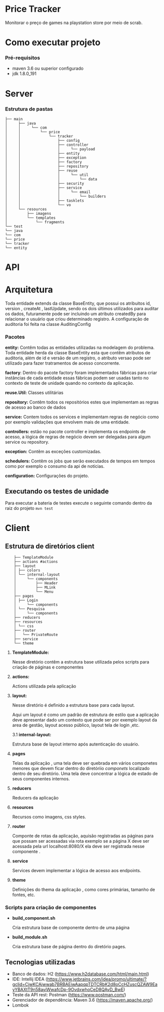 # Price Tracker 

Monitorar o preço de games na playstation store por meio de scrab.


# Como executar projeto 

### Pré-requisitos 
* maven 3.6 ou superior configurado
* jdk 1.8.0_191

# Server 

### Estrutura de pastas 
```
├── main
│     ├── java
│     │     └── com
│     │         └── price
│     │             └── tracker
│     │                 ├── config
│     │                 ├── controller
│     │                 │     └── payload
│     │                 ├── entity
│     │                 ├── exception
│     │                 ├── factory
│     │                 ├── repository
│     │                 ├── reuse
│     │                 │     └── util
│     │                 │         └── data
│     │                 ├── security
│     │                 ├── service
│     │                 │     └── email
│     │                 │         └── builders
│     │                 ├── tasklets
│     │                 └── vo
│     └── resources
│         ├── imagens
│         └── templates
│             └── fragments
└── test
└── java
└── com
└── price
└── tracker
└── entity
```

# API


# Arquitetura
Toda entidade extends da classe BaseEntity, que possui os atribuitos id, version , createAt , lastUpdate,
sendo os dois  últimos utilizados para auditar os dados, futuramente pode ser incluindo
um atributo createdBy para relacionar o usuário que criou determinado registro. A configuração de auditoria
foi feita na classe AuditingConfig

### Pacotes

**entity:** Contêm todas as entidades utilizadas na modelagem do problema. Toda entidade
herda da classe BaseEntity esta que contêm atributos de auditoria,
além de id e versão de um registro, o atributo versao pode ser utilizado para fazer
tratramentos de acesso concorrente.

**factory**: Dentro do pacote factory foram implementados fábricas para criar instâncias de cada
entidade essas fábricas podem ser usadas tanto no contexto de teste de unidade
quando no contexto da aplicação.

**reuse.Util:** Classes utilitárias

**repository:** Contêm todos os repositórios estes que implementam as regras de acesso ao banco de dados

**service:** Contem todos os services  e implementam regras de negócio como por exemplo validações que envolvem
mais de uma entidade.

**controllers:** estão no pacote controller e implementa os endpoints de acesso, a lógica de regras
de negócio devem ser delegadas para algum service ou repository.

**exception:** Contêm as exceções customizadas.

**schedulers:** Contêm os jobs que serão executados de tempos em tempos como por exemplo o consumo da api de notícias.

**configuration:** Configurações do projeto.

## Executando os testes de unidade

Para executar a bateria de testes execute o seguinte comando dentro da raiz do projeto
```mvn test```


# Client 


## Estrutura de diretórios client

```
    ├── TemplateModule   
    ├── actions #actions 
    ├── layout
    │ ├── colors
    │ └── internal-layout
    │     └── components
    │         ├── Header
    │         ├── MLink
    │         └── Menu
    ├── pages
    │ ├── Login
    │     └── components
    │ └── Pesquisa
    │     └── components
    ├── reducers
    ├── resources
    │ └── css
    ├── router
    │   └── PrivateRoute
    ├── service
    └── theme
```

1. **TemplateModule:**

   Nesse diretório contêm a estrutura base utilizada pelos scripts para criação de páginas e componentes

1. **actions:**

   Actions utilizada pela aplicação

1. **layout:**

   Nesse diretório  é definido a estrutura base para cada layout.

   Aqui um layout é como um padrão de estrutura de estilo que a aplicação deve apresentar dado   um contexto que pode ser por exemplo layout da area de
   gestão, layout acesso público,  layout tela de login ,etc.

   3.1 **internal-layout:**

   Estrutura base de layout interno  após autenticação do usuário.

1. **pages**

   Telas da aplicação , uma tela deve ser quebrada em vários componetes menores
   que devem ficar dentro do diretóriio _componets_  localizado dentro de seu diretório.
   Uma tela deve concentrar a lógica de estado de seus componentes internos.

1. **reducers**

   Reducers da aplicação

1. **resources**

   Recursos como imagens, css styles.

1. **router**

   Componte de rotas da aplicação, aquisão registradas as páginas para que possam
   ser acessadas via rota    exemplo se a página X deve ser acessada pela url
   localhost:8080/X  ela deve ser registrada nesse componente .

1. **service**

   Services devem implementar a lógica de acesso aos endpoints.

1. **theme**

   Definições do thema da aplicação  , como cores primárias, tamanho de fontes, etc.


### Scripts para criação de componentes

* **build_component.sh**

  Cria estrutura base de componente dentro de uma página

* **build_module.sh**

  Cria estrutura base de página dentro do diretório pages.




## Tecnologias utilizadas

- Banco de dados: H2  (https://www.h2database.com/html/main.html)
- IDE:  Intellij IDEA (https://www.jetbrains.com/idea/promo/ultimate/?gclid=CjwKCAjwwab7BRBAEiwAapqpTDTCRbK2d8oCcHZuscQZAW9EayYBAXtT9n58ayiWwafcDp-9OvdxwhoCeD8QAvD_BwE)
- Teste da API rest: Postman  (https://www.postman.com/)
- Gerenciador de dependência: Maven 3.6  (https://maven.apache.org/)
- Lombok 
